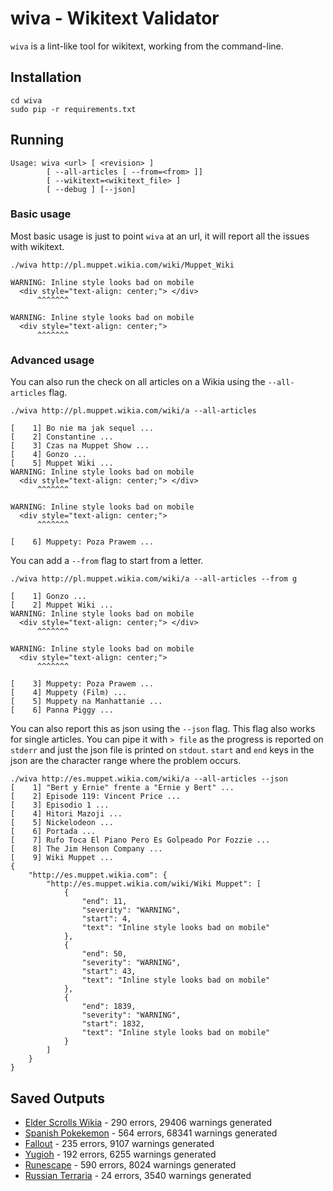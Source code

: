 # wiva - Wikitext Validator 

`wiva` is a lint-like tool for wikitext, working from the command-line. 

## Installation

	cd wiva
	sudo pip -r requirements.txt
	
## Running
	Usage: wiva <url> [ <revision> ]
            [ --all-articles [ --from=<from> ]]
            [ --wikitext=<wikitext_file> ]
            [ --debug ] [--json]
         
### Basic usage
Most basic usage is just to point `wiva` at an url, it will report all the issues with wikitext.
            
	./wiva http://pl.muppet.wikia.com/wiki/Muppet_Wiki 
	             
	WARNING: Inline style looks bad on mobile
	  <div style="text-align: center;"> </div>
	      ^^^^^^^

	WARNING: Inline style looks bad on mobile
	  <div style="text-align: center;">
	      ^^^^^^^
	      
### Advanced usage
You can also run the check on all articles on a Wikia using the `--all-articles` flag.

	./wiva http://pl.muppet.wikia.com/wiki/a --all-articles         
	
	[    1] Bo nie ma jak sequel ...
	[    2] Constantine ...
	[    3] Czas na Muppet Show ...
	[    4] Gonzo ...
	[    5] Muppet Wiki ...
	WARNING: Inline style looks bad on mobile
	  <div style="text-align: center;"> </div>
	      ^^^^^^^

	WARNING: Inline style looks bad on mobile
	  <div style="text-align: center;">
	      ^^^^^^^

	[    6] Muppety: Poza Prawem ...
You can add a `--from` flag to start from a letter.

	./wiva http://pl.muppet.wikia.com/wiki/a --all-articles --from g
	
	[    1] Gonzo ...
	[    2] Muppet Wiki ...
	WARNING: Inline style looks bad on mobile
	  <div style="text-align: center;"> </div>
	      ^^^^^^^

	WARNING: Inline style looks bad on mobile
	  <div style="text-align: center;">
	      ^^^^^^^

	[    3] Muppety: Poza Prawem ...
	[    4] Muppety (Film) ...
	[    5] Muppety na Manhattanie ...
	[    6] Panna Piggy ...

You can also report this as json using the `--json` flag. This flag also works for single articles. You can pipe it with `> file` as the progress is reported on `stderr` and just the json file is printed on `stdout`. `start` and `end` keys in the json are the character range where the problem occurs.

	./wiva http://es.muppet.wikia.com/wiki/a --all-articles --json         
	[    1] "Bert y Ernie" frente a "Ernie y Bert" ...
	[    2] Episode 119: Vincent Price ...
	[    3] Episodio 1 ...
	[    4] Hitori Mazoji ...
	[    5] Nickelodeon ...
	[    6] Portada ...
	[    7] Rufo Toca El Piano Pero Es Golpeado Por Fozzie ...
	[    8] The Jim Henson Company ...
	[    9] Wiki Muppet ...
	{
	    "http://es.muppet.wikia.com": {
	        "http://es.muppet.wikia.com/wiki/Wiki Muppet": [
	            {
	                "end": 11,
	                "severity": "WARNING",
	                "start": 4,
	                "text": "Inline style looks bad on mobile"
	            },
	            {
	                "end": 50,
	                "severity": "WARNING",
	                "start": 43,
	                "text": "Inline style looks bad on mobile"
	            },
	            {
	                "end": 1839,
	                "severity": "WARNING",
	                "start": 1832,
	                "text": "Inline style looks bad on mobile"
	            }
	        ]
	    }
	}

## Saved Outputs

* [Elder Scrolls Wikia](https://gist.github.com/alistra/8a73185de04db1d573c6) - 290 errors, 29406 warnings generated
* [Spanish Pokekemon](https://gist.github.com/alistra/ae129e5fa1a8cdd4056b) - 564 errors, 68341 warnings generated
* [Fallout](https://gist.github.com/alistra/ca8215e6681e51982efa) - 235 errors, 9107 warnings generated
* [Yugioh](https://gist.github.com/alistra/09333a50a7edf5f5935f) - 192 errors, 6255 warnings generated
* [Runescape](https://gist.github.com/a5cc79d175495d5268d8) - 590 errors, 8024 warnings generated
* [Russian Terraria](https://gist.github.com/5595a2b83a7b8a204b6d) - 24 errors, 3540 warnings generated


